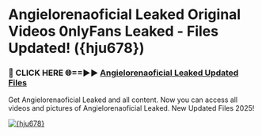 # Angielorenaoficial Leaked Original Videos 0nlyFans Leaked - Files Updated! ({hju678})

<h3>🔴 CLICK HERE 🌐==►► <a href="https://tinyurl.com/ms9xzufz" rel="nofollow">Angielorenaoficial Leaked Updated Files</a></h3>

Get Angielorenaoficial Leaked and all content. Now you can access all videos and pictures of Angielorenaoficial Leaked. New Updated Files 2025!

[![{hju678}](https://i.imgur.com/PQ7UWWw.gif)](https://tinyurl.com/ms9xzufz)